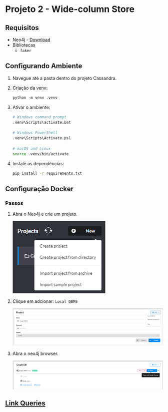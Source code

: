 # Projeto 2 - Wide-column Store

## Requisitos

- Neo4j - [Download](https://neo4j.com/docs/desktop-manual/current/installation/download-installation/)
- Bibliotecas
  - `faker`

## Configurando Ambiente

1.  Navegue até a pasta dentro do projeto Cassandra.

2.  Criação da venv:

    ```python
    python -m venv .venv
    ```

3.  Ativar o ambiente:

    ```bash
    # Windows command prompt
    .venv\Scripts\activate.bat

    # Windows PowerShell
    .venv\Scripts\Activate.ps1

    # macOS and Linux
    source .venv/bin/activate
    ```

4.  Instale as dependências:

    ```bash
    pip install -r requirements.txt
    ```

## Configuração Docker


### Passos

1.  Abra o Neo4j e crie um projeto.

    ![projeto](../figs/neo-conexao.png)

2.  Clique em adcionar: `Local DBMS`

    ![projeto](../figs/neo-conexao2.png)


3.  Abra o neo4j browser.

    ![projeto](../figs/open-neo-browser.png)


## [Link Queries](/Neo4j/queries.md)